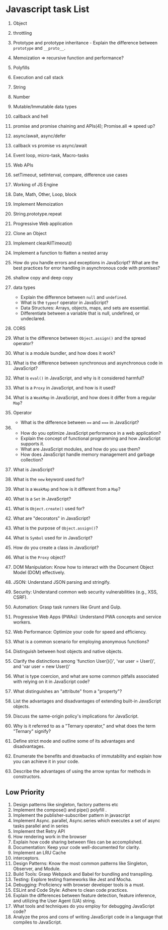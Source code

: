 # Javascript task List
01.  Object
02.  throttling
03.  Prototype and prototype inheritance
    - Explain the difference between `prototype` and `__proto__`.
04.  Memoization => recursive function and performance?
05.  Polyfills
06.  Execution and call stack
07.  String
08.  Number
09.  Mutable/Immutable data types
10. callback and hell
11. promise and promise chaining and APIs(4); Promise.all => speed up?
12. async/await, async/defer
13. callback vs promise vs async/await
14. Event loop, micro-task, Macro-tasks
15. Web APIs
16. setTimeout, setInterval, compare, difference use cases
17. Working of JS Engine
18. Date, Math, Other, Loop, block
19. Implement Memoization
20. String.prototype.repeat
21. Progressive Web application
22. Clone an Object
23. Implement clearAllTimeout()
24. Implement a function to flatten a nested array
25. How do you handle errors and exceptions in JavaScript? What are the best practices for error handling in asynchronous code with promises?
26. shallow copy and deep copy
27. data types
    - Explain the difference between `null` and `undefined`.
    - What is the `typeof` operator in JavaScript?
    - Data Structures: Arrays, objects, maps, and sets are essential.
    - Differentiate between a variable that is null, undefined, or undeclared.
28. CORS
29. What is the difference between `Object.assign()` and the spread operator?
30. What is a module bundler, and how does it work?
31. What is the difference between synchronous and asynchronous code in JavaScript?
32. What is `eval()` in JavaScript, and why is it considered harmful?
33. What is a `Proxy` in JavaScript, and how is it used?
34. What is a `WeakMap` in JavaScript, and how does it differ from a regular `Map`?
35. Operator

    - What is the difference between `==` and `===` in JavaScript?

36. - How do you optimize JavaScript performance in a web application?
    - Explain the concept of functional programming and how JavaScript supports it.
    - What are JavaScript modules, and how do you use them?
    - How does JavaScript handle memory management and garbage collection?

37. What is JavaScript?
38. What is the `new` keyword used for?
39. What is a `WeakMap` and how is it different from a `Map`?
40. What is a `Set` in JavaScript?
41. What is `Object.create()` used for?
42. What are "decorators" in JavaScript?
43. What is the purpose of `Object.assign()`?
44. What is `Symbol` used for in JavaScript?
45. How do you create a class in JavaScript?
46. What is the `Proxy` object?
47. DOM Manipulation: Know how to interact with the Document Object Model (DOM) effectively.
48. JSON: Understand JSON parsing and stringify.
49. Security: Understand common web security vulnerabilities (e.g., XSS, CSRF).
50. Automation: Grasp task runners like Grunt and Gulp.
51. Progressive Web Apps (PWAs): Understand PWA concepts and service workers.
52. Web Performance: Optimize your code for speed and efficiency.
53. What is a common scenario for employing anonymous functions?
54. Distinguish between host objects and native objects.
55. Clarify the distinctions among 'function User(){}', 'var user = User()', and 'var user = new User()'
56. What is type coercion, and what are some common pitfalls associated with relying on it in JavaScript code?
57. What distinguishes an "attribute" from a "property"?
58. List the advantages and disadvantages of extending built-in JavaScript objects.
59. Discuss the same-origin policy's implications for JavaScript.
60. Why is it referred to as a "Ternary operator," and what does the term "Ternary" signify?
61. Define strict mode and outline some of its advantages and disadvantages.
62. Enumerate the benefits and drawbacks of immutability and explain how you can achieve it in your code.
63. Describe the advantages of using the arrow syntax for methods in constructors.


## Low Priority

1.  Design patterns like singleton, factory patterns etc
2.  Implement the compose() and pipe() polyfill .
3.  Implement the publisher-subscriber pattern in javascript
4.  Implement Async. parallel, Async.series which executes a set of async tasks parallel and in series
5.  Implement thet Retry API
6.  How rendering work in the browser
7.  Explain how code sharing between files can be accomplished.
8.  Documentation: Keep your code well-documented for clarity.
9.  Implement an LRU Cache
10. interceptors.
11. Design Patterns: Know the most common patterns like Singleton, Observer, and Module.
12. Build Tools: Grasp Webpack and Babel for bundling and transpiling.
13. Testing: Explore testing frameworks like Jest and Mocha.
14. Debugging: Proficiency with browser developer tools is a must.
15. ESLint and Code Style: Adhere to clean code practices.
16. Explain the differences between feature detection, feature inference, and utilizing the User Agent (UA) string.
17. What tools and techniques do you employ for debugging JavaScript code?
18. Analyze the pros and cons of writing JavaScript code in a language that compiles to JavaScript.

